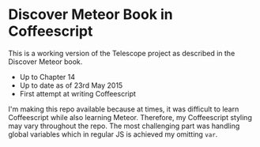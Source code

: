 # Discover Meteor Book in Coffeescript

This is a working version of the Telescope project as described in the Discover Meteor book.

* Up to Chapter 14
* Up to date as of 23rd May 2015
* First attempt at writing Coffeescript

I'm making this repo available because at times, it was difficult to learn Coffeescript while also learning Meteor. Therefore, my Coffeescript styling may vary throughout the repo. The most challenging part was handling global variables which in regular JS is achieved my omitting `var`.
